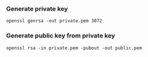 ### Generate private key
```
openssl genrsa -out private.pem 3072
```

### Generate public key from private key
```
openssl rsa -in private.pem -pubout -out public.pem
```
